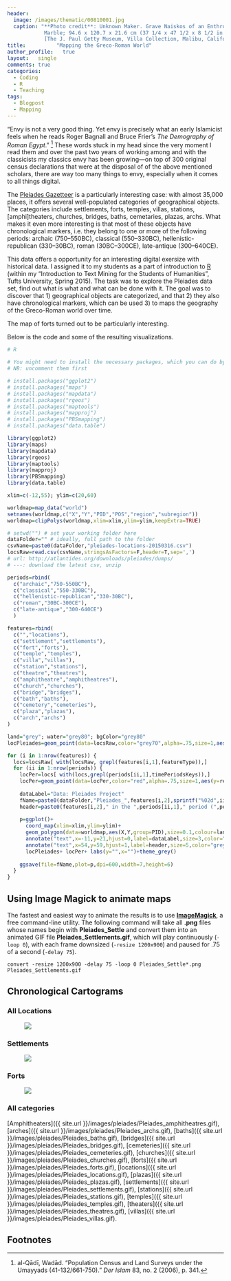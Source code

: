 ```yaml
---
header:
  image: /images/thematic/00810001.jpg
  caption: "**Photo credit**: Unknown Maker. Grave Naiskos of an Enthroned Woman with an Attendant, about 100 B.C.,
			Marble; 94.6 x 120.7 x 21.6 cm (37 1/4 x 47 1/2 x 8 1/2 in.). 
			[The J. Paul Getty Museum, Villa Collection, Malibu, California.](http://www.getty.edu/art/collection/objects/7009/unknown-maker-grave-naiskos-of-an-enthroned-woman-with-an-attendant-east-greek-about-100-bc/)"
title:			"Mapping the Greco-Roman World"
author_profile:   true
layout:   single
comments: true
categories:
  - Coding
  - R
  - Teaching
tags:
  - Blogpost
  - Mapping
---
```


“Envy is not a very good thing. Yet envy is precisely what an early Islamicist feels when he reads Roger Bagnall and Bruce Frier’s *The Demography of Roman Egypt*.” [^fn1] These words stuck in my head since the very moment I read them and over the past two years of working among and with the classicists my classics envy has been growing—on top of 300 original census declarations that were at the disposal of of the above mentioned scholars, there are way too many things to envy, especially when it comes to all things digital.

The [Pleiades Gazetteer](http://pleiades.stoa.org/) is a particularly interesting case: with almost 35,000 places, it offers several well-populated categories of geographical objects. The categories include settlements, forts, temples, villas, stations, [amphi]theaters, churches, bridges, baths, cemetaries, plazas, archs. What makes it even more interesting is that most of these objects have chronological markers, i.e. they belong to one or more of the following periods: archaic (750–550BC), classical (550–330BC), hellenistic-republican (330–30BC), roman (30BC–300CE), late-antique (300–640CE).

This data offers a opportunity for an interesting digital exersize with historical data. I assigned it to my students as a part of introduction to [R](https://www.r-project.org/) (within my “Introduction to Text Mining for the Students of Humanities”, Tufts University, Spring 2015). The task was to explore the Pleiades data set, find out what is what and what can be done with it. The goal was to discover that 1) geographical objects are categorized, and that 2) they also have chronological markers, which can be used 3) to maps the geography of the Greco-Roman world over time.

The map of forts turned out to be particularly interesting.

Below is the code and some of the resulting visualizations.

~~~ r
# R

# You might need to install the necessary packages, which you can do by running the following lines
# NB: uncomment them first

# install.packages("ggplot2")
# install.packages("maps")
# install.packages("mapdata")
# install.packages("rgeos")
# install.packages("maptools")
# install.packages("mapproj")
# install.packages("PBSmapping")
# install.packages("data.table")

library(ggplot2)
library(maps)
library(mapdata)
library(rgeos)
library(maptools)
library(mapproj)
library(PBSmapping)
library(data.table)

xlim=c(-12,55); ylim=c(20,60)

worldmap=map_data("world")
setnames(worldmap,c("X","Y","PID","POS","region","subregion"))
worldmap=clipPolys(worldmap,xlim=xlim,ylim=ylim,keepExtra=TRUE)

# setwd("") # set your working folder here
dataFolder="" # ideally, full path to the folder
csvName=paste0(dataFolder,"pleiades-locations-20150316.csv")
locsRaw=read.csv(csvName,stringsAsFactors=F,header=T,sep=',')
# url: http://atlantides.org/downloads/pleiades/dumps/
# ---: download the latest csv, unzip 

periods=rbind(
  c("archaic","750-550BC"),
  c("classical","550-330BC"),
  c("hellenistic-republican","330-30BC"),
  c("roman","30BC-300CE"),
  c("late-antique","300-640CE")
  )

features=rbind(
  c("","locations"),
  c("settlement","settlements"),
  c("fort","forts"),
  c("temple","temples"),
  c("villa","villas"),
  c("station","stations"),
  c("theatre","theatres"),
  c("amphitheatre","amphitheatres"),
  c("church","churches"),
  c("bridge","bridges"),
  c("bath","baths"),
  c("cemetery","cemeteries"),
  c("plaza","plazas"),
  c("arch","archs")
)

land="grey"; water="grey80"; bgColor="grey80"
locPleiades=geom_point(data=locsRaw,color="grey70",alpha=.75,size=1,aes(y=reprLat,x=reprLong))

for (i in 1:nrow(features)) {
  locs=locsRaw[ with(locsRaw, grepl(features[i,1],featureType)),]
  for (ii in 1:nrow(periods)) {
    locPer=locs[ with(locs,grepl(periods[ii,1],timePeriodsKeys)),]
    locPer=geom_point(data=locPer,color="red",alpha=.75,size=1,aes(y=reprLat,x=reprLong))
    
    dataLabel="Data: Pleiades Project"
    fName=paste0(dataFolder,"Pleiades_",features[i,2],sprintf("%02d",ii),".png")
    header=paste0(features[i,2]," in the ",periods[ii,1]," period (",periods[ii,2],")")
    
    p=ggplot()+
      coord_map(xlim=xlim,ylim=ylim)+
      geom_polygon(data=worldmap,aes(X,Y,group=PID),size=0.1,colour=land,fill=water,alpha=1)+
      annotate("text",x=-11,y=21,hjust=0,label=dataLabel,size=3,color="grey40")+
      annotate("text",x=54,y=59,hjust=1,label=header,size=5,color="grey40")+ 
      locPleiades+ locPer+ labs(y="",x="")+theme_grey()
    
    ggsave(file=fName,plot=p,dpi=600,width=7,height=6)
  }
}
~~~

## Using Image Magick to animate maps
The fastest and easiest way to animate the results is to use [**ImageMagick**](http://www.imagemagick.org/), a free command-line utility. The following command will take all **.png** files whose names begin with **Pleiades\_Settle** and convert them into an animated GIF file **Pleiades\_Settlements.gif**, which will play continuously (`-loop 0`), with each frame downsized (`-resize 1200x900`) and paused for .75 of a second (`-delay 75`).

~~~
convert -resize 1200x900 -delay 75 -loop 0 Pleiades_Settle*.png Pleiades_Settlements.gif
~~~


## Chronological Cartograms


### All Locations

<figure class="fit">
	<a href="{{ site.url }}/images/pleiades/Pleiades_locations.gif" title="">
	<img src="{{ site.url }}/images/pleiades/Pleiades_locations.gif">
	</a>
</figure>

### Settlements

<figure class="fit">
	<a href="{{ site.url }}/images/pleiades/Pleiades_settlements.gif" title="">
	<img src="{{ site.url }}/images/pleiades/Pleiades_settlements.gif">
	</a>
</figure>


### Forts

<figure class="fit">
	<a href="{{ site.url }}/images/pleiades/Pleiades_forts.gif" title="">
	<img src="{{ site.url }}/images/pleiades/Pleiades_forts.gif">
	</a>
</figure>

### All categories

[Amphitheaters]({{ site.url }}/images/pleiades/Pleiades_amphitheatres.gif), 
[arches]({{ site.url }}/images/pleiades/Pleiades_archs.gif),
[baths]({{ site.url }}/images/pleiades/Pleiades_baths.gif), 
[bridges]({{ site.url }}/images/pleiades/Pleiades_bridges.gif), 
[cemeteries]({{ site.url }}/images/pleiades/Pleiades_cemeteries.gif), 
[churches]({{ site.url }}/images/pleiades/Pleiades_churches.gif), 
[forts]({{ site.url }}/images/pleiades/Pleiades_forts.gif), 
[locations]({{ site.url }}/images/pleiades/Pleiades_locations.gif), 
[plazas]({{ site.url }}/images/pleiades/Pleiades_plazas.gif), 
[settlements]({{ site.url }}/images/pleiades/Pleiades_settlements.gif), 
[stations]({{ site.url }}/images/pleiades/Pleiades_stations.gif), 
[temples]({{ site.url }}/images/pleiades/Pleiades_temples.gif), 
[theaters]({{ site.url }}/images/pleiades/Pleiades_theatres.gif), 
[villas]({{ site.url }}/images/pleiades/Pleiades_villas.gif).


## Footnotes

[^fn1]: al-Qādī, Wadād. “Population Census and Land Surveys under the Umayyads (41-132/661-750).” _Der Islam_ 83, no. 2 (2006), p. 341.
